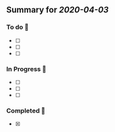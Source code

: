 ## Summary for *2020-04-03* 
### To do :green_book: 
- [ ] 
- [ ] 
- [ ] 
### In Progress :ledger: 
- [ ] 
- [ ] 
- [ ] 
### Completed :closed_book: 
- [x] 
